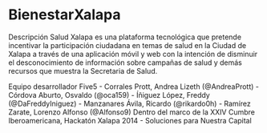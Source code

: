 BienestarXalapa
===============


Descripción
Salud Xalapa es una plataforma tecnológica que pretende incentivar la participación ciudadana en temas de salud en la Ciudad de Xalapa a través de una aplicación móvil y web con la intención de disminuir el desconocimiento de información sobre campañas de salud y demás recursos que muestra la Secretaria de Salud. 

Equipo desarrollador
Five5
	- Corrales Prott, Andrea Lizeth (@AndreaPrott)
	- Córdova Aburto, Osvaldo (@oca159)
	- Íñiguez López, Freddy (@DaFreddyIniguez)
	- Manzanares Ávila, Ricardo (@rikardo0h)
	- Ramírez Zarate, Lorenzo Alfonso (@Alfonso9)
Dentro del marco de la XXIV Cumbre Iberoamericana, Hackatón Xalapa 2014 - Soluciones para Nuestra Capital